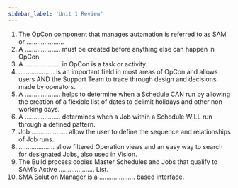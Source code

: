 ```yaml
---
sidebar_label: 'Unit 1 Review'
---
```


1.  The OpCon component that manages automation is referred to as SAM or .....................
2.  A .................... must be created before anything else can happen in OpCon.
3.  A .................... in OpCon is a task or activity.
4.  .................... is an important field in most areas of OpCon and allows users AND the Support Team to trace through design and decisions made by operators.
5.  A .................... helps to determine when a Schedule CAN run by allowing the creation of a flexible list of dates to delimit holidays and other non-working days.
6.  A .................... determines when a Job within a Schedule WILL run through a defined pattern.
8.  Job .................... allow the user to define the sequence and relationships of Job runs.
8.  .................... allow filtered Operation views and an easy way to search for designated Jobs, also used in Vision.
9.  The Build process copies Master Schedules and Jobs that qualify to SAM’s Active .................... List.
10.  SMA Solution Manager is a .................... based interface.

